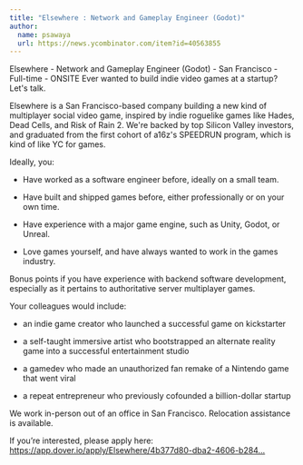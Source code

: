 ```yaml
---
title: "Elsewhere : Network and Gameplay Engineer (Godot)"
author:
  name: psawaya
  url: https://news.ycombinator.com/item?id=40563855
---
```

Elsewhere - Network and Gameplay Engineer (Godot) - San Francisco - Full-time - ONSITE
Ever wanted to build indie video games at a startup? Let&#x27;s talk.

Elsewhere is a San Francisco-based company building a new kind of multiplayer social video game, inspired by indie roguelike games like Hades, Dead Cells, and Risk of Rain 2. We&#x27;re backed by top Silicon Valley investors, and graduated from the first cohort of a16z&#x27;s SPEEDRUN program, which is kind of like YC for games.

Ideally, you:

* Have worked as a software engineer before, ideally on a small team.

* Have built and shipped games before, either professionally or on your own time.

* Have experience with a major game engine, such as Unity, Godot, or Unreal.

* Love games yourself, and have always wanted to work in the games industry.

Bonus points if you have experience with backend software development, especially as it pertains to authoritative server multiplayer games.

Your colleagues would include:
* an indie game creator who launched a successful game on kickstarter

* a self-taught immersive artist who bootstrapped an alternate reality game into a successful entertainment studio

* a gamedev who made an unauthorized fan remake of a Nintendo game that went viral

* a repeat entrepreneur who previously cofounded a billion-dollar startup

We work in-person out of an office in San Francisco. Relocation assistance is available.

If you’re interested, please apply here: <a href="https:&#x2F;&#x2F;app.dover.io&#x2F;apply&#x2F;Elsewhere&#x2F;4b377d80-dba2-4606-b284-32201c0e3a28&#x2F;?rs=76643084" rel="nofollow">https:&#x2F;&#x2F;app.dover.io&#x2F;apply&#x2F;Elsewhere&#x2F;4b377d80-dba2-4606-b284...</a>
